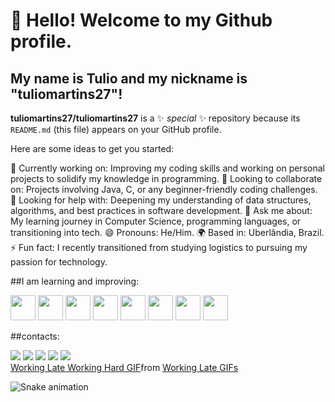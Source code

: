 # 👋 Hello! Welcome to my Github profile.
## My name is Tulio and my nickname is "tuliomartins27"!


**tuliomartins27/tuliomartins27** is a ✨ _special_ ✨ repository because its `README.md` (this file) appears on your GitHub profile.

Here are some ideas to get you started:

🔭 Currently working on: Improving my coding skills and working on personal projects to solidify my knowledge in programming.
👯 Looking to collaborate on: Projects involving Java, C, or any beginner-friendly coding challenges.
🤔 Looking for help with: Deepening my understanding of data structures, algorithms, and best practices in software development.
💬 Ask me about: My learning journey in Computer Science, programming languages, or transitioning into tech.
😄 Pronouns: He/Him.
🌍 Based in: Uberlândia, Brazil.
⚡ Fun fact: I recently transitioned from studying logistics to pursuing my passion for technology.

##I am learning and improving:

<img src="https://cdn.jsdelivr.net/gh/devicons/devicon/icons/java/java-original.svg" width="40" height="40"/>
<img src="https://cdn.jsdelivr.net/gh/devicons/devicon@latest/icons/c/c-original.svg" width="40" height="40"/>
<img src="https://cdn.jsdelivr.net/gh/devicons/devicon@latest/icons/git/git-original.svg" width="40" height="40"/>
<img src="https://cdn.jsdelivr.net/gh/devicons/devicon@latest/icons/github/github-original.svg" width="40" height="40"/>
<img src="https://cdn.jsdelivr.net/gh/devicons/devicon@latest/icons/html5/html5-original.svg" width="40" height="40"/>
<img src="https://cdn.jsdelivr.net/gh/devicons/devicon@latest/icons/css3/css3-original.svg" width="40" height="40"/>
<img src="https://cdn.jsdelivr.net/gh/devicons/devicon@latest/icons/intellij/intellij-original.svg" width="40" height="40"/>
<img src="https://cdn.jsdelivr.net/gh/devicons/devicon@latest/icons/vscode/vscode-original.svg" width="40" height="40"/>

##contacts:

<div>
<a href="https://www.youtube.com/@tuliomartins-b7v" target="_blank"><img loading="lazy" src="https://img.shields.io/badge/YouTube-FF0000?style=for-the-badge&logo=youtube&logoColor=white" target="_blank"></a>
<a href="https://www.instagram.com/tulio_martix/" target="_blank"><img loading="lazy" src="https://img.shields.io/badge/-Instagram-%23E4405F?style=for-the-badge&logo=instagram&logoColor=white" target="_blank"></a>
<a href="https://www.twitch.tv/zona_nerdepedia" target="_blank"><img loading="lazy" src="https://img.shields.io/badge/Twitch-9146FF?style=for-the-badge&logo=twitch&logoColor=white" target="_blank"></a>
<a href = "tulio.paula027@gmail.com"><img loading="lazy" src="https://img.shields.io/badge/Gmail-D14836?style=for-the-badge&logo=gmail&logoColor=white" target="_blank"></a>
<a href="https://www.linkedin.com/in/tulio-martins-a67598336/" target="_blank"><img loading="lazy" src="https://img.shields.io/badge/-LinkedIn-%230077B5?style=for-the-badge&logo=linkedin&logoColor=white" target="_blank"></a>   
</div>

<div class="tenor-gif-embed" data-postid="17551952377594562206" data-share-method="host" data-aspect-ratio="1.66" data-width="100%"><a href="https://tenor.com/view/working-late-working-hard-work-jim-carrey-typing-gif-17551952377594562206">Working Late Working Hard GIF</a>from <a href="https://tenor.com/search/working+late-gifs">Working Late GIFs</a></div> <script type="text/javascript" async src="https://tenor.com/embed.js"></script>

![Snake animation](https://github.com/tuliomartins27/tuliomartins27/blob/output/github-contribution-grid-snake.svg)

          
          
          
          
          
          
          
        
